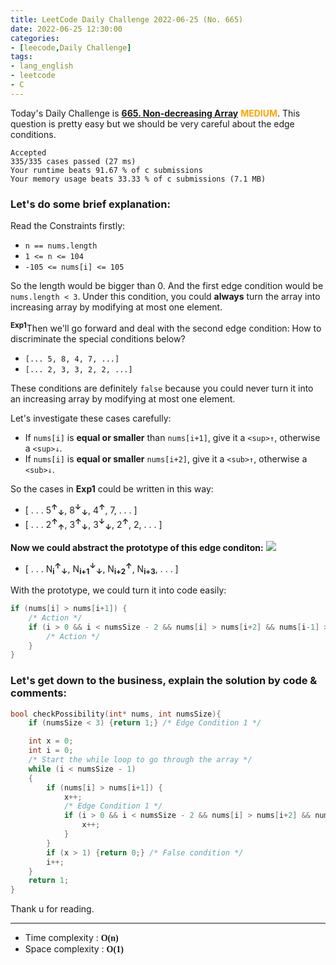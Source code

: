 ```yaml
---
title: LeetCode Daily Challenge 2022-06-25 (No. 665)
date: 2022-06-25 12:30:00
categories:
- [leecode,Daily Challenge]
tags: 
- lang_english
- leetcode
- C
---
```

Today's Daily Challenge is **[665. Non-decreasing Array](https://leetcode.com/problems/non-decreasing-array/)** <font color=Orange><b>MEDIUM</b></font>. This question is pretty easy but we should be very careful about the edge conditions.

```
Accepted
335/335 cases passed (27 ms)
Your runtime beats 91.67 % of c submissions
Your memory usage beats 33.33 % of c submissions (7.1 MB)
```

### **Let's do some brief explanation:**
Read the Constraints firstly:
- `n == nums.length`
- `1 <= n <= 104`
- `-105 <= nums[i] <= 105`

So the length would be bigger than 0. And the first edge condition would be `nums.length < 3`. Under this condition, you could **always** turn the array into increasing array by modifying at most one element.

<sup><b>Exp1</b></sup>Then we'll go forward and deal with the second edge condition: How to discriminate the special conditions below?
- `[... 5, 8, 4, 7, ...]`
- `[... 2, 3, 3, 2, 2, ...]`

These conditions are definitely `false` because you could never turn it into an increasing array by modifying at most one element.

Let's investigate these cases carefully:
- If `nums[i]` is **equal or smaller** than `nums[i+1]`, give it a `<sup>↑`, otherwise a `<sup>↓`.
- If `nums[i]` is **equal or smaller** `nums[i+2]`, give it a `<sub>↑`, otherwise a `<sub>↓`.

So the cases in **Exp1** could be written in this way:
- [ . . .  5<sup><b>↑</b></sup><sub><b>↓</b></sub>, 8<sup><b>↓</b></sup><sub><b>↓</b></sub>, 4<sup><b>↑</b></sup>, 7, . . . ]
- [ . . .  2<sup><b>↑</b></sup><sub><b>↑</b></sub>, 3<sup><b>↑</b></sup><sub><b>↓</b></sub>, 3<sup><b>↓</b></sup><sub><b>↓</b></sub>, 2<sup><b>↑</b></sup>, 2, . . . ]

**Now we could abstract the prototype of this edge conditon:**
![](
https://kivinsae-blog.oss-accelerate.aliyuncs.com/blog_images/20220625-LC-fs8.png)
- [ . . .  N<sub><b>i</b></sub><sup><b>↑</b></sup><sub><b>↓</b></sub>, N<sub><b>i+1</b></sub><sup><b>↓</b></sup><sub><b>↓</b></sub>, N<sub><b>i+2</b></sub><sup><b>↑</b></sup>, N<sub><b>i+3</b></sub>, . . . ]

With the prototype, we could turn it into code easily:
```c
if (nums[i] > nums[i+1]) {
	/* Action */
	if (i > 0 && i < numsSize - 2 && nums[i] > nums[i+2] && nums[i-1] > nums[i+1]) {
		/* Action */
	}
}
```

### **Let's get down to the business, explain the solution by code & comments:**
```c
bool checkPossibility(int* nums, int numsSize){
    if (numsSize < 3) {return 1;} /* Edge Condition 1 */

    int x = 0;
    int i = 0;
	/* Start the while loop to go through the array */
    while (i < numsSize - 1)
    {
        if (nums[i] > nums[i+1]) {
            x++;
			/* Edge Condition 1 */
            if (i > 0 && i < numsSize - 2 && nums[i] > nums[i+2] && nums[i-1] > nums[i+1]) {
                x++;
            }
        }
        if (x > 1) {return 0;} /* False condition */
        i++;
    }
    return 1;
}
```

Thank u for reading.

---
- Time complexity : <font style="font-family:'Georgia'"><b>O(n)</b></font>
- Space complexity : <font style="font-family:'Georgia'"><b>O(1)</b></font>